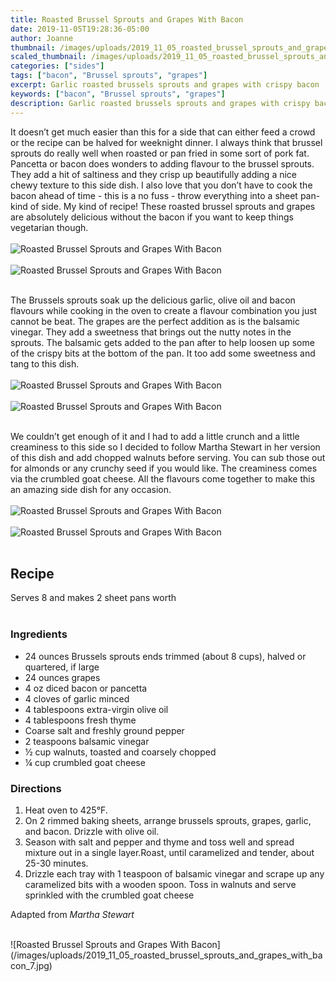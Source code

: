 ```yaml
---
title: Roasted Brussel Sprouts and Grapes With Bacon
date: 2019-11-05T19:28:36-05:00
author: Joanne
thumbnail: /images/uploads/2019_11_05_roasted_brussel_sprouts_and_grapes_with_bacon_1.jpg
scaled_thumbnail: /images/uploads/2019_11_05_roasted_brussel_sprouts_and_grapes_with_bacon_0.jpg
categories: ["sides"]
tags: ["bacon", "Brussel sprouts", "grapes"]
excerpt: Garlic roasted brussels sprouts and grapes with crispy bacon
keywords: ["bacon", "Brussel sprouts", "grapes"]
description: Garlic roasted brussels sprouts and grapes with crispy bacon
---
```


It doesn’t get much easier than this for a side that can either feed a crowd or the recipe can be halved for weeknight dinner. I always think that brussel sprouts do really well when roasted or pan fried in some sort of pork fat. Pancetta or bacon does wonders to adding flavour to the brussel sprouts. They add a hit of saltiness and they crisp up beautifully adding a nice chewy texture to this side dish. I also love that you don’t have to cook the bacon ahead of time - this is a no fuss - throw everything into a sheet pan- kind of side. My kind of recipe! These roasted brussel sprouts and grapes are absolutely delicious without the bacon if you want to keep things vegetarian though. 
</br>
</br>
![Roasted Brussel Sprouts and Grapes With Bacon](/images/uploads/2019_11_05_roasted_brussel_sprouts_and_grapes_with_bacon_2.jpg)
</br>
</br>
![Roasted Brussel Sprouts and Grapes With Bacon](/images/uploads/2019_11_05_roasted_brussel_sprouts_and_grapes_with_bacon_3.jpg)
</br>
</br>

The Brussels sprouts soak up the delicious garlic, olive oil and bacon flavours while cooking in the oven to create a flavour combination you just cannot be beat. The grapes are the perfect addition as is the balsamic vinegar. They add a sweetness that brings out the nutty notes in the sprouts. The balsamic gets added to the pan after to help loosen up some of the crispy bits at the bottom of the pan. It too add some sweetness and tang to this dish. 
</br>
</br>
![Roasted Brussel Sprouts and Grapes With Bacon](/images/uploads/2019_11_05_roasted_brussel_sprouts_and_grapes_with_bacon_4.jpg)
</br>
</br>
![Roasted Brussel Sprouts and Grapes With Bacon](/images/uploads/2019_11_05_roasted_brussel_sprouts_and_grapes_with_bacon_5.jpg)
</br>
</br>

We couldn’t get enough of it and I had to add a little crunch and a little creaminess to this side so I decided to follow Martha Stewart in her version of this dish and add chopped walnuts before serving. You can sub those out for almonds or any crunchy seed if you would like. The creaminess comes via the crumbled goat cheese. All the flavours come together to make this an amazing side dish for any occasion. 
</br>
</br>
![Roasted Brussel Sprouts and Grapes With Bacon](/images/uploads/2019_11_05_roasted_brussel_sprouts_and_grapes_with_bacon_6.jpg)
</br>
</br>
![Roasted Brussel Sprouts and Grapes With Bacon](/images/uploads/2019_11_05_roasted_brussel_sprouts_and_grapes_with_bacon_8.jpg)
</br>
</br>

## Recipe
Serves 8 and makes 2 sheet pans worth 
</br>
</br>

### Ingredients

* <span itemprop="ingredients">24 ounces Brussels sprouts ends trimmed (about 8 cups), halved or quartered, if large </span>
* <span itemprop="ingredients">24 ounces grapes </span>
* <span itemprop="ingredients">4 oz diced bacon or pancetta  </span>
* <span itemprop="ingredients">4 cloves of garlic minced </span>
* <span itemprop="ingredients">4 tablespoons extra-virgin olive oil </span>
* <span itemprop="ingredients">4 tablespoons fresh thyme </span>
* <span itemprop="ingredients">Coarse salt and freshly ground pepper </span>
* <span itemprop="ingredients">2 teaspoons balsamic vinegar </span>
* <span itemprop="ingredients">&frac12; cup walnuts, toasted and coarsely chopped </span>
* <span itemprop="ingredients">&frac14; cup crumbled goat cheese </span>

### Directions

1. Heat oven to 425°F. 
2. On 2 rimmed baking sheets, arrange brussels sprouts, grapes, garlic, and bacon. Drizzle with olive oil. 
3. Season with salt and pepper and thyme and toss well and spread mixture out in a single layer.Roast, until caramelized and tender, about 25-30 minutes. 
4. Drizzle each tray with 1 teaspoon of balsamic vinegar and scrape up any caramelized bits with a wooden spoon. Toss in walnuts and serve sprinkled with the crumbled goat cheese 

Adapted from _Martha Stewart_

</br>
![Roasted Brussel Sprouts and Grapes With Bacon](/images/uploads/2019_11_05_roasted_brussel_sprouts_and_grapes_with_bacon_7.jpg)